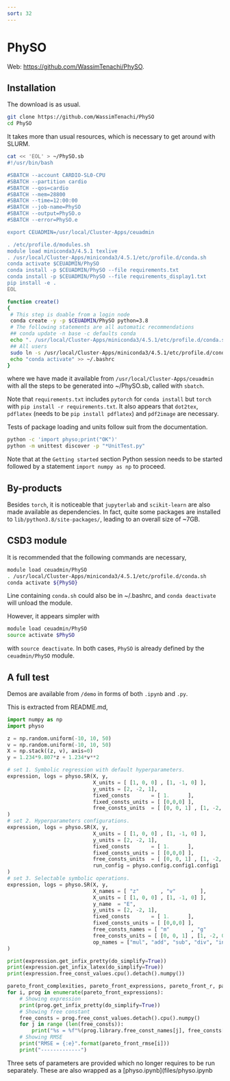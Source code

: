 ```yaml
---
sort: 32
---
```


# PhySO

Web: <https://github.com/WassimTenachi/PhySO>.

## Installation

The download is as usual.

```bash
git clone https://github.com/WassimTenachi/PhySO
cd PhySO
```

It takes more than usual resources, which is necessary to get around with SLURM.

```bash
cat << 'EOL' > ~/PhySO.sb
#!/usr/bin/bash

#SBATCH --account CARDIO-SL0-CPU
#SBATCH --partition cardio
#SBATCH --qos=cardio
#SBATCH --mem=28800
#SBATCH --time=12:00:00
#SBATCH --job-name=PhySO
#SBATCH --output=PhySO.o
#SBATCH --error=PhySO.e

export CEUADMIN=/usr/local/Cluster-Apps/ceuadmin

. /etc/profile.d/modules.sh
module load miniconda3/4.5.1 texlive
. /usr/local/Cluster-Apps/miniconda3/4.5.1/etc/profile.d/conda.sh
conda activate $CEUADMIN/PhySO
conda install -p $CEUADMIN/PhySO --file requirements.txt
conda install -p $CEUADMIN/PhySO --file requirements_display1.txt
pip install -e .
EOL

function create()
{
 # This step is doable from a login node
 conda create -y -p $CEUADMIN/PhySO python=3.8
 # The following statements are all automatic recommendations
 ## conda update -n base -c defaults conda
 echo ". /usr/local/Cluster-Apps/miniconda3/4.5.1/etc/profile.d/conda.sh" >> ~/.bashrc
 ## All users
 sudo ln -s /usr/local/Cluster-Apps/miniconda3/4.5.1/etc/profile.d/conda.sh /etc/profile.d/conda.sh
 echo "conda activate" >> ~/.bashrc
}
```

where we have made it available from `/usr/local/Cluster-Apps/ceuadmin` with all the steps to be generated into ~/PhySO.sb, called with `sbatch`.

Note that `requirements.txt` includes `pytorch` for `conda install` but `torch` with `pip install -r requirements.txt`. It also appears that `dot2tex`, `pdflatex` (needs to be `pip install pdflatex`) and `pdf2image` are necessary.

Tests of package loading and units follow suit from the documentation.

```bash
python -c 'import physo;print("OK")'
python -m unittest discover -p "*UnitTest.py"
```

Note that at the `Getting started` section Python session needs to be started followed by a statement `import numpy as np` to proceed.

## By-products

Besides `torch`, it is noticeable that `jupyterlab` and `scikit-learn` are also made available as dependencies. In fact, quite some packages are installed to `lib/python3.8/site-packages/`, leading to an overall size of ~7GB.

## CSD3 module

It is recommended that the following commands are necessary,

```bash
module load ceuadmin/PhySO
. /usr/local/Cluster-Apps/miniconda3/4.5.1/etc/profile.d/conda.sh
conda activate ${PhySO}
```

Line containing `conda.sh` could also be in ~/.bashrc, and `conda deactivate` will unload the module.

However, it appears simpler with

```bash
module load ceuadmin/PhySO
source activate $PhySO
```

with `source deactivate`. In both cases, `PhySO` is already defined by the `ceuadmin/PhySO` module.

## A full test

Demos are available from `/demo` in forms of both `.ipynb` and `.py`.

This is extracted from README.md,

```python
import numpy as np
import physo

z = np.random.uniform(-10, 10, 50)
v = np.random.uniform(-10, 10, 50)
X = np.stack((z, v), axis=0)
y = 1.234*9.807*z + 1.234*v**2

# set 1. Symbolic regression with default hyperparameters.
expression, logs = physo.SR(X, y,
                            X_units = [ [1, 0, 0] , [1, -1, 0] ],
                            y_units = [2, -2, 1],
                            fixed_consts       = [ 1.      ],
                            fixed_consts_units = [ [0,0,0] ],
                            free_consts_units  = [ [0, 0, 1] , [1, -2, 0] ],
)
# set 2. Hyperparameters configurations.
expression, logs = physo.SR(X, y,
                            X_units = [ [1, 0, 0] , [1, -1, 0] ],
                            y_units = [2, -2, 1],
                            fixed_consts       = [ 1.      ],
                            fixed_consts_units = [ [0,0,0] ],
                            free_consts_units  = [ [0, 0, 1] , [1, -2, 0] ],
                            run_config = physo.config.config1.config1
)
# set 3. Selectable symbolic operations.
expression, logs = physo.SR(X, y,
                            X_names = [ "z"       , "v"        ],
                            X_units = [ [1, 0, 0] , [1, -1, 0] ],
                            y_name  = "E",
                            y_units = [2, -2, 1],
                            fixed_consts       = [ 1.      ],
                            fixed_consts_units = [ [0,0,0] ],
                            free_consts_names = [ "m"       , "g"        ],
                            free_consts_units = [ [0, 0, 1] , [1, -2, 0] ],
                            op_names = ["mul", "add", "sub", "div", "inv", "n2", "sqrt", "neg", "exp", "log", "sin", "cos"]
)

print(expression.get_infix_pretty(do_simplify=True))
print(expression.get_infix_latex(do_simplify=True))
print(expression.free_const_values.cpu().detach().numpy())

pareto_front_complexities, pareto_front_expressions, pareto_front_r, pareto_front_rmse = logs.get_pareto_front()
for i, prog in enumerate(pareto_front_expressions):
    # Showing expression
    print(prog.get_infix_pretty(do_simplify=True))
    # Showing free constant
    free_consts = prog.free_const_values.detach().cpu().numpy()
    for j in range (len(free_consts)):
        print("%s = %f"%(prog.library.free_const_names[j], free_consts[j]))
    # Showing RMSE
    print("RMSE = {:e}".format(pareto_front_rmse[i]))
    print("-------------")
```

Three sets of parameters are provided which no longer requires to be run separately. These are also wrapped as a [physo.ipynb](files/physo.ipynb
